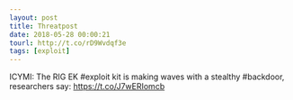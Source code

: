 ```yaml
---
layout: post
title: Threatpost
date: 2018-05-28 00:00:21
tourl: http://t.co/rD9Wvdqf3e
tags: [exploit]
---
```

ICYMI: The RIG EK #exploit kit is making waves with a stealthy #backdoor, researchers say: https://t.co/J7wERIomcb